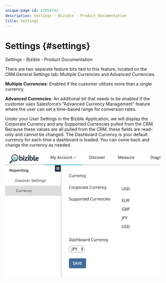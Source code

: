 ```yaml
---
unique-page-id: 27656741
description: Settings - Bizible - Product Documentation
title: Settings
---
```


# Settings {#settings}

Settings - Bizible - Product Documentation

There are two separate feature bits tied to this feature, located on the CRM.General Settings tab: Multiple Currencies and Advanced Currencies.&nbsp;

**Multiple Currencies**: Enabled if the customer utilizes more than a single currency.

**Advanced Currencies**: An additional bit that needs to be enabled if the customer uses Salesforce’s “Advanced Currency Management” feature where the user can set a time-based range for conversion rates.

Under your User Settings in the Bizible Application, we will display the Corporate Currency and any Supported Currencies pulled from the CRM. Because these values are all pulled from the CRM, these fields are read-only and cannot be changed. The Dashboard Currency is your default currency for each time a dashboard is loaded. You can come back and change the currency as needed.

![](assets/one-1.png)

